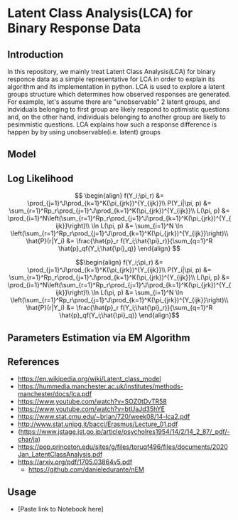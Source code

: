 # Latent Class Analysis(LCA) for Binary Response Data
## Introduction
In this repository, we mainly treat Latent Class Analysis(LCA) for binary responce data as a simple representative for LCA in order to explain its algorithm and its implementation in python.
LCA is used to explore a latent groups structure which determines how observed responses are generated. For example, let's assume there are "unobservable" 2 latent groups, and indviduals belonging to first group are likely respond to optimistic questions and, on the other hand, individuals belonging to another group are likely to pesimmistic questions. LCA explains how such a response difference is happen by by using unobservable(i.e. latent) groups 
## Model

## Log Likelihood
$$
\begin{align}
f(Y_i;\pi_r) &= \prod_{j=1}^J\prod_{k=1}^K(\pi_{jrk})^{Y_{ijk}}\\
P(Y_i|\pi, p) &= \sum_{r=1}^Rp_r\prod_{j=1}^J\prod_{k=1}^K(\pi_{jrk})^{Y_{ijk}}\\
L(\pi, p) &= \prod_{i=1}^N\left(\sum_{r=1}^Rp_r\prod_{j=1}^J\prod_{k=1}^K(\pi_{jrk})^{Y_{ijk}}\right)\\
\ln L(\pi, p) &= \sum_{i=1}^N \ln \left(\sum_{r=1}^Rp_r\prod_{j=1}^J\prod_{k=1}^K(\pi_{jrk})^{Y_{ijk}}\right)\\
\hat{P}(r|Y_i) &= \frac{\hat{p}_r f(Y_i;\hat{\pi}_r)}{\sum_{q=1}^R \hat{p}_qf(Y_i;\hat{\pi}_q)}
\end{align}
$$
```math
\begin{align}
f(Y_i;\pi_r) &= \prod_{j=1}^J\prod_{k=1}^K(\pi_{jrk})^{Y_{ijk}}\\
P(Y_i|\pi, p) &= \sum_{r=1}^Rp_r\prod_{j=1}^J\prod_{k=1}^K(\pi_{jrk})^{Y_{ijk}}\\
L(\pi, p) &= \prod_{i=1}^N\left(\sum_{r=1}^Rp_r\prod_{j=1}^J\prod_{k=1}^K(\pi_{jrk})^{Y_{ijk}}\right)\\
\ln L(\pi, p) &= \sum_{i=1}^N \ln \left(\sum_{r=1}^Rp_r\prod_{j=1}^J\prod_{k=1}^K(\pi_{jrk})^{Y_{ijk}}\right)\\
\hat{P}(r|Y_i) &= \frac{\hat{p}_r f(Y_i;\hat{\pi}_r)}{\sum_{q=1}^R \hat{p}_qf(Y_i;\hat{\pi}_q)}
\end{align}
```

## Parameters Estimation via EM Algorithm

## References
- https://en.wikipedia.org/wiki/Latent_class_model
- https://hummedia.manchester.ac.uk/institutes/methods-manchester/docs/lca.pdf
- https://www.youtube.com/watch?v=SOZ0tDvTR58
- https://www.youtube.com/watch?v=btUaJd35hYE
- https://www.stat.cmu.edu/~brian/720/week08/14-lca2.pdf
- http://www.stat.unipg.it/bacci/Erasmus/Lecture_01.pdf
- (https://www.jstage.jst.go.jp/article/psycholres1954/14/2/14_2_87/_pdf/-char/ja)
- https://pop.princeton.edu/sites/g/files/toruqf496/files/documents/2020Jan_LatentClassAnalysis.pdf
- https://arxiv.org/pdf/1705.03864v5.pdf
    - https://github.com/danieledurante/nEM

## Usage
- [Paste link to Notebook here]
